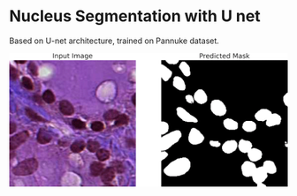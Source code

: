 # Nucleus Segmentation with U net
Based on U-net architecture, trained on Pannuke dataset.

<img src="result/result.gif" alt="show"/>